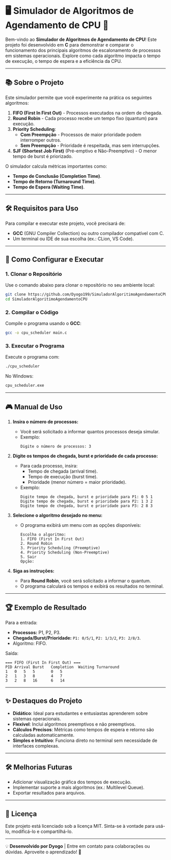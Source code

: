 
# 🖥️ Simulador de Algoritmos de Agendamento de CPU 🚀

Bem-vindo ao **Simulador de Algoritmos de Agendamento de CPU**! Este projeto foi desenvolvido em **C** para demonstrar e comparar o funcionamento dos principais algoritmos de escalonamento de processos em sistemas operacionais. Explore como cada algoritmo impacta o tempo de execução, o tempo de espera e a eficiência da CPU.

---

## 📚 **Sobre o Projeto**

Este simulador permite que você experimente na prática os seguintes algoritmos:
1. **FIFO (First In First Out)** - Processos executados na ordem de chegada.
2. **Round Robin** - Cada processo recebe um tempo fixo (quantum) para execução.
3. **Priority Scheduling**:
   - **Com Preempção** - Processos de maior prioridade podem interromper outros.
   - **Sem Preempção** - Prioridade é respeitada, mas sem interrupções.
4. **SJF (Shortest Job First)** (Pré-emptivo e Não-Preemptivo) - O menor tempo de burst é priorizado.

O simulador calcula métricas importantes como:
- **Tempo de Conclusão (Completion Time)**.
- **Tempo de Retorno (Turnaround Time)**.
- **Tempo de Espera (Waiting Time)**.

---

## 🛠️ **Requisitos para Uso**
Para compilar e executar este projeto, você precisará de:
- **GCC** (GNU Compiler Collection) ou outro compilador compatível com C.
- Um terminal ou IDE de sua escolha (ex.: CLion, VS Code).

---

## 🚀 **Como Configurar e Executar**

### **1. Clonar o Repositório**
Use o comando abaixo para clonar o repositório no seu ambiente local:
```bash
git clone https://github.com/Dyogo199/SimuladorAlgoritimoAgendamentoCPU.git
cd SimuladorAlgoritimoAgendamentoCPU
```

### **2. Compilar o Código**
Compile o programa usando o **GCC**:
```bash
gcc -o cpu_scheduler main.c
```

### **3. Executar o Programa**
Execute o programa com:
```bash
./cpu_scheduler
```

No Windows:
```cmd
cpu_scheduler.exe
```

---

## 🎮 **Manual de Uso**

1. **Insira o número de processos:**
   - Você será solicitado a informar quantos processos deseja simular.
   - Exemplo:
     ```
     Digite o número de processos: 3
     ```

2. **Digite os tempos de chegada, burst e prioridade de cada processo:**
   - Para cada processo, insira:
     - Tempo de chegada (arrival time).
     - Tempo de execução (burst time).
     - Prioridade (menor número = maior prioridade).
   - Exemplo:
     ```
     Digite tempo de chegada, burst e prioridade para P1: 0 5 1
     Digite tempo de chegada, burst e prioridade para P2: 1 3 2
     Digite tempo de chegada, burst e prioridade para P3: 2 8 3
     ```

3. **Selecione o algoritmo desejado no menu:**
   - O programa exibirá um menu com as opções disponíveis:
     ```
     Escolha o algoritmo:
     1. FIFO (First In First Out)
     2. Round Robin
     3. Priority Scheduling (Preemptive)
     4. Priority Scheduling (Non-Preemptive)
     5. Sair
     Opção:
     ```

4. **Siga as instruções:**
   - Para **Round Robin**, você será solicitado a informar o quantum.
   - O programa calculará os tempos e exibirá os resultados no terminal.

---

## 🏆 **Exemplo de Resultado**

Para a entrada:
- **Processos:** P1, P2, P3.
- **Chegada/Burst/Prioridade:** `P1: 0/5/1`, `P2: 1/3/2`, `P3: 2/8/3`.
- Algoritmo: FIFO.

Saída:
```
=== FIFO (First In First Out) ===
PID	Arrival	Burst	Completion	Waiting	Turnaround
1	0	5	5		0	5
2	1	3	8		4	7
3	2	8	16		6	14
```

---

## ✨ **Destaques do Projeto**

- **Didático**: Ideal para estudantes e entusiastas aprenderem sobre sistemas operacionais.
- **Flexível**: Inclui algoritmos preemptivos e não preemptivos.
- **Cálculos Precisos**: Métricas como tempos de espera e retorno são calculadas automaticamente.
- **Simples e Intuitivo**: Funciona direto no terminal sem necessidade de interfaces complexas.

---

## 🛠️ **Melhorias Futuras**
- Adicionar visualização gráfica dos tempos de execução.
- Implementar suporte a mais algoritmos (ex.: Multilevel Queue).
- Exportar resultados para arquivos.

---

## 📄 **Licença**

Este projeto está licenciado sob a licença MIT. Sinta-se à vontade para usá-lo, modificá-lo e compartilhá-lo.

---

💡 **Desenvolvido por Dyogo** | Entre em contato para colaborações ou dúvidas. Aproveite o aprendizado! 🚀

